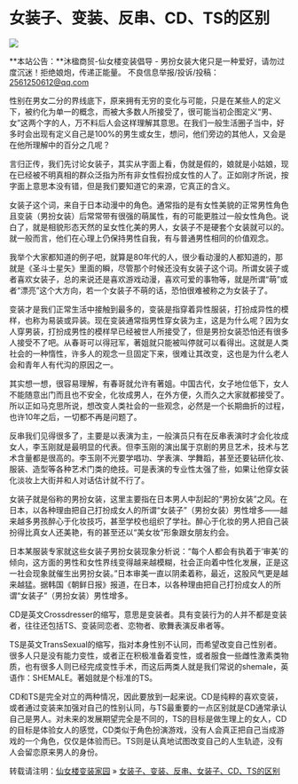 # 女装子、变装、反串、CD、TS的区别

![](https://www.xiannvlou.cn/wp-content/uploads/QQ20140320200255.jpg)

**本站公告：**沐楹商贸-仙女楼变装倡导 - 男扮女装大佬只是一种爱好，请勿过度沉迷！拒绝娘炮，传递正能量。 不良信息举报/投诉/投稿：2561250612@qq.com

性别在男女二分的界线底下，原来拥有无穷的变化与可能，只是在某些人的定义下，被约化为单一的概念，而被大多数人所接受了，很可能当初企图定义“男、女”这两个字的人，万不料后人会这样理解其意思。在我们一般生活圈子当中，好多时会出现有定义自己是100%的男生或女生，想问，他们旁边的其他人，又会是在他所理解中的百分之几呢？

言归正传，我们先讨论女装子，其实从字面上看，伪就是假的，娘就是小姑娘，现在已经被不明真相的群众泛指为所有非女性假扮成女性的人了。正如刚才所说，按字面上意思本没有错，但是我们要知道它的来源，它真正的含义。

女装子这个词，来自于日本动漫中的角色。通常指的是有女性美貌的正常男性角色且变装（男扮女装）后常常带有很强的萌属性，有的可能更胜过一般女性角色。说白了，就是相貌形态天然的呈女性化美的男人，女装子不是硬套个女装就可以的。就一般而言，他们在心理上仍保持男性自我，有与普通男性相同的价值观念。

我举个大家都知道的例子吧，就算是80年代的人，很少看动漫的人都知道的，那就是《圣斗士星矢》里面的瞬，尽管那个时候还没有女装子这个词。所谓女装子或者喜欢女装子，总的来说还是喜欢游戏动漫，喜欢可爱的事物等，就是所谓“萌”或者“漂亮”这个大方向，若一个女装子不萌的话，恐怕很难被称之为女装子了。

变装才是我们正常生活中接触到最多的，变装是指穿着异性服装，打扮成异性的模样，也称为易装或异装。现在变装通常指男性穿女装为主，这是为什么呢？因为女人穿男装，打扮成男性的模样早已经被世人所接受了，但是男扮女装恐怕还有很多人接受不了吧。从春哥可以得冠军，著姐就只能被叫停就可以看得出。这就是人类社会的一种惰性，许多人的观念一旦固定下来，很难让其改变，这也是为什么老人会和青年人有代沟的原因之一。

其实想一想，很容易理解，有春哥就允许有著姐。中国古代，女子地位低下，女人不能随意出门而且也不安全，化妆成男人，在外方便，久而久之大家就都接受了。所以正如马克思所说，想改变人类社会的一些观念，必然是一个长期曲折的过程，也许10年之后，一切都不再是问题了。

反串我们见得很多了，主要是以表演为主，一般演员只有在反串表演时才会化妆成女人，李玉刚就是最明显的代表。但李玉刚的演出属于京剧的男旦艺术，技术与艺术含量都是很高的。李玉刚不光要学唱功、学表演、学舞蹈，甚至还要钻研化妆、服装、造型等各种艺术门类的绝技。可是表演的专业性太强了些，如果让他穿女装化淡妆上大街并和人对话估计就不行了。

女装子就是俗称的男扮女装，这里主要指在日本男人中刮起的“男扮女装”之风。在日本，以各种理由把自己打扮成女人的所谓“女装子”（男扮女装）男性增多——越来越多男孩醉心于化妆技巧，甚至学校也组织了学社。醉心于化妆的男人把自己装扮得比真女人还美艳，有的甚至还以“美女妆”形象跟女朋友约会。

日本某服装专家就这些女装子男扮女装现象分析说：“每个人都会有执着于‘审美’的倾向，这方面的男性和女性界线变得越来越模糊，社会正向着中性化发展，正是这一社会现象就催生出男扮女装。”日本审美一直以阴柔着称，最近，这股风气更是越来越猛。据韩国《朝鲜日报》报道，在日本，以各种理由把自己打扮成女人的所谓“女装子”（男扮女装）男性增多。

CD是英文Crossdresser的缩写，意思是变装者。具有变装行为的人并不都是变装者，往往还包括TS、变装同恋者、恋物者、歌舞表演反串者等。

TS是英文TransSexual的缩写，指对本身性别不认同，而希望改变自己性别者。很多人只是没有能力变性，或者正在积极准备着变性，或者服食一些雌性激素类物质，也有很多人则已经完成变性手术，而这后两类人就是我们常说的shemale，英语作：SHEMALE。著姐就是个标准的TS。

CD和TS是完全对立的两种情况，因此要放到一起来说。CD是纯粹的喜欢变装，或者通过变装来加强对自己的性别认同，与TS最重要的一点区别就是CD通常承认自己是男人。对未来的发展期望完全是不同的，TS的目标是做生理上的女人，CD的目标是体验女人的感觉，CD类似于角色扮演游戏，没有人会真正把自己当成游戏的一个角色，仅仅是体验而已。TS则是认真地试图改变自己的人生轨迹，没有人会留恋原来男人的身份。

转载请注明：[仙女楼变装家园](https://www.xiannvlou.cn/) » [女装子、变装、反串、女装子、CD、TS的区别](https://www.xiannvlou.cn/342.html)